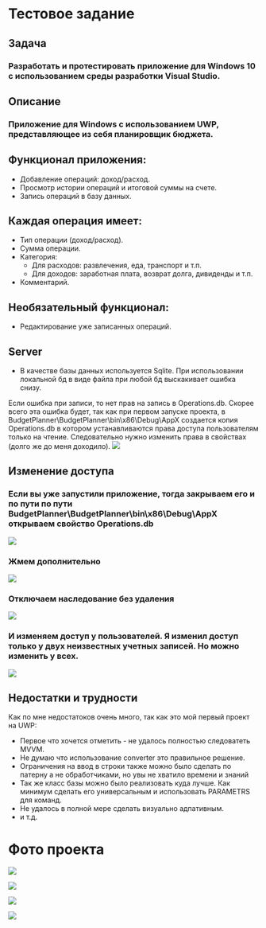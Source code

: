 # Тестовое задание
## Задача
### Разработать и протестировать приложение для Windows 10 с использованием среды  разработки Visual Studio.

## Описание
### Приложение для Windows c использованием UWP, представляющее из себя планировщик бюджета.

## Функционал приложения:
+ Добавление операций: доход/расход.
+ Просмотр истории операций и итоговой суммы на счете.
+ Запись операций в базу данных.
  
## Каждая операция имеет:
+ Тип операции (доход/расход).
+ Сумма операции.
+ Категория:
    + Для расходов: развлечения, еда, транспорт и т.п.
    + Для доходов: заработная плата, возврат долга, дивиденды и т.п.
+ Комментарий.

## Необязательный функционал:
+ Редактирование уже записанных операций.

## Server
+ В качестве базы данных используется Sqlite. При использовании локальной бд в виде файла при любой бд выскакивает ошибка снизу.
  
Если ошибка при записи, то нет прав на запись в Operations.db.
Скорее всего эта ошибка будет, так как при первом запуске проекта, в BudgetPlanner\BudgetPlanner\bin\x86\Debug\AppX создается копия Operations.db в котором устанавливаются права доступа пользователям только на чтение. Следовательно нужно изменить права в свойствах (долго же до меня доходило).
![](https://github.com/Anaksimander/BudgetPlanner/blob/master/BudgetPlanner/PresentProject/5.PNG?raw=true)


## Изменение доступа
### Если вы уже запустили приложение, тогда закрываем его и по пути по пути BudgetPlanner\BudgetPlanner\bin\x86\Debug\AppX открываем  свойство Operations.db

![](https://github.com/Anaksimander/BudgetPlanner/blob/master/BudgetPlanner/PresentProject/6.PNG?raw=true)

### Жмем дополнительно 

![](https://github.com/Anaksimander/BudgetPlanner/blob/master/BudgetPlanner/PresentProject/7.PNG?raw=true)

### Отключаем наследование без удаления 
![](https://github.com/Anaksimander/BudgetPlanner/blob/master/BudgetPlanner/PresentProject/8.PNG?raw=true)

### И изменяем доступ у пользователей. Я изменил доступ только у двух неизвестных учетных записей. Но можно изменить у всех. 

![](https://github.com/Anaksimander/BudgetPlanner/blob/master/BudgetPlanner/PresentProject/9.PNG?raw=true)

## Недостатки и трудности 
Как по мне недостатоков очень много, так как это мой первый проект на UWP:
+ Первое что хочется отметить - не удалось полностью следоватеть MVVM.
+ Не думаю что использование converter это правильное решение.
+ Ограничения на ввод в строки также можно было сделать по патерну а не обработчиками, но увы не хватило времени и знаний
+ Так же класс базы можно было реализовать куда лучше. Как минимум сделать его универсальным и использовать PARAMETRS для команд.
+ Не удалось в полной мере сделать визуально адпативным.
+ и т.д. 

# Фото проекта
![](https://github.com/Anaksimander/BudgetPlanner/blob/master/BudgetPlanner/PresentProject/1.png?raw=true)

![](https://github.com/Anaksimander/BudgetPlanner/blob/master/BudgetPlanner/PresentProject/2.png?raw=true)

![](https://github.com/Anaksimander/BudgetPlanner/blob/master/BudgetPlanner/PresentProject/3.png?raw=true)

![](https://github.com/Anaksimander/BudgetPlanner/blob/master/BudgetPlanner/PresentProject/4.png?raw=true)
